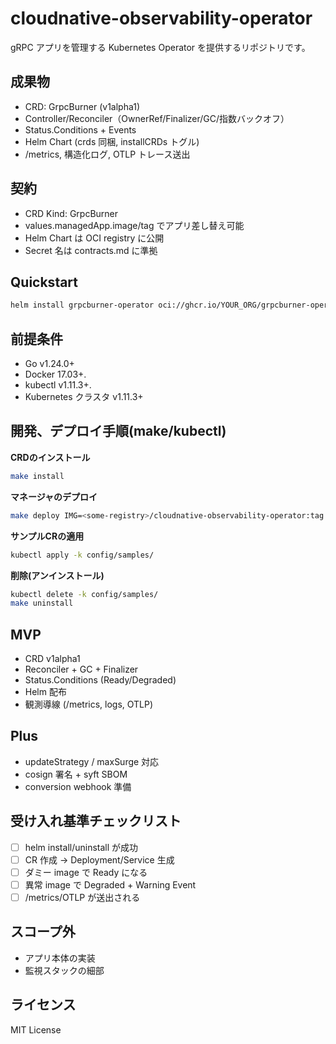 # cloudnative-observability-operator

gRPC アプリを管理する Kubernetes Operator を提供するリポジトリです。

## 成果物
- CRD: GrpcBurner (v1alpha1)
- Controller/Reconciler（OwnerRef/Finalizer/GC/指数バックオフ）
- Status.Conditions + Events
- Helm Chart (crds 同梱, installCRDs トグル)
- /metrics, 構造化ログ, OTLP トレース送出

## 契約
- CRD Kind: GrpcBurner
- values.managedApp.image/tag でアプリ差し替え可能
- Helm Chart は OCI registry に公開
- Secret 名は contracts.md に準拠

## Quickstart
```bash
helm install grpcburner-operator oci://ghcr.io/YOUR_ORG/grpcburner-operator --version X.Y.Z
```

## 前提条件
- Go v1.24.0+
- Docker 17.03+.
- kubectl v1.11.3+.
- Kubernetes クラスタ v1.11.3+

## 開発、デプロイ手順(make/kubectl)
**CRDのインストール**
```bash
make install
```
**マネージャのデプロイ**
```bash
make deploy IMG=<some-registry>/cloudnative-observability-operator:tag
```
**サンプルCRの適用**
```bash
kubectl apply -k config/samples/
```
**削除(アンインストール)**
```bash
kubectl delete -k config/samples/
make uninstall
```

## MVP
- CRD v1alpha1
- Reconciler + GC + Finalizer
- Status.Conditions (Ready/Degraded)
- Helm 配布
- 観測導線 (/metrics, logs, OTLP)

## Plus
- updateStrategy / maxSurge 対応
- cosign 署名 + syft SBOM
- conversion webhook 準備

## 受け入れ基準チェックリスト
- [ ] helm install/uninstall が成功
- [ ] CR 作成 → Deployment/Service 生成
- [ ] ダミー image で Ready になる
- [ ] 異常 image で Degraded + Warning Event
- [ ] /metrics/OTLP が送出される

## スコープ外
- アプリ本体の実装
- 監視スタックの細部

## ライセンス
MIT License
